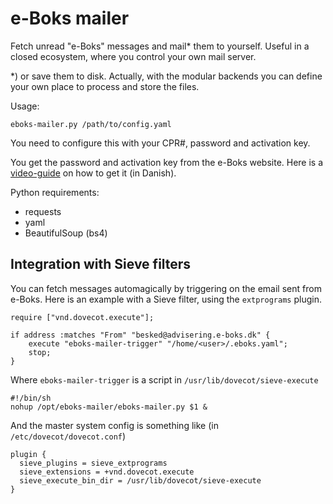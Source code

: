 e-Boks mailer
=============

Fetch unread "e-Boks" messages and mail* them to yourself. 
Useful in a closed ecosystem, where you control your own mail server.

*) or save them to disk. Actually, with the modular backends you can 
define your own place to process and store the files.

Usage:

    eboks-mailer.py /path/to/config.yaml

You need to configure this with your CPR#, password and activation key.

You get the password and activation key from the e-Boks website.
Here is a [video-guide](http://www.e-boks.dk/help.aspx?pageid=db5a89a1-8530-418a-90e9-ff7f0713784a) 
on how to get it (in Danish).

Python requirements:

- requests
- yaml
- BeautifulSoup (bs4)

Integration with Sieve filters
------------------------------

You can fetch messages automagically by triggering on the email sent from e-Boks.
Here is an example with a Sieve filter, using the `extprograms` plugin.

    require ["vnd.dovecot.execute"];

    if address :matches "From" "besked@advisering.e-boks.dk" {
        execute "eboks-mailer-trigger" "/home/<user>/.eboks.yaml";
        stop;
    }

Where `eboks-mailer-trigger` is a script in `/usr/lib/dovecot/sieve-execute`

    #!/bin/sh
    nohup /opt/eboks-mailer/eboks-mailer.py $1 &

And the master system config is something like (in `/etc/dovecot/dovecot.conf`)

    plugin {
      sieve_plugins = sieve_extprograms
      sieve_extensions = +vnd.dovecot.execute
      sieve_execute_bin_dir = /usr/lib/dovecot/sieve-execute
    }